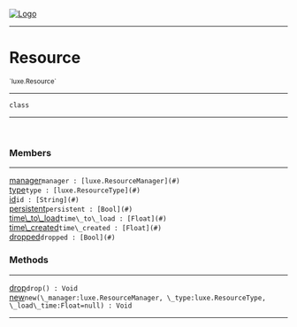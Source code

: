
[![Logo](../../images/logo.png)](../../api/index.html)

---



<h1>Resource</h1>
<small>`luxe.Resource`</small>



---

`class`

---

&nbsp;
&nbsp;



<h3>Members</h3> <hr/><span class="member apipage">
                <a name="manager"><a class="lift" href="#manager">manager</a></a><code class="signature apipage">manager : [luxe.ResourceManager](#)</code><br/></span>
            <span class="small_desc_flat"></span><span class="member apipage">
                <a name="type"><a class="lift" href="#type">type</a></a><code class="signature apipage">type : [luxe.ResourceType](#)</code><br/></span>
            <span class="small_desc_flat"></span><span class="member apipage">
                <a name="id"><a class="lift" href="#id">id</a></a><code class="signature apipage">id : [String](#)</code><br/></span>
            <span class="small_desc_flat"></span><span class="member apipage">
                <a name="persistent"><a class="lift" href="#persistent">persistent</a></a><code class="signature apipage">persistent : [Bool](#)</code><br/></span>
            <span class="small_desc_flat"></span><span class="member apipage">
                <a name="time_to_load"><a class="lift" href="#time_to_load">time\_to\_load</a></a><code class="signature apipage">time\_to\_load : [Float](#)</code><br/></span>
            <span class="small_desc_flat"></span><span class="member apipage">
                <a name="time_created"><a class="lift" href="#time_created">time\_created</a></a><code class="signature apipage">time\_created : [Float](#)</code><br/></span>
            <span class="small_desc_flat"></span><span class="member apipage">
                <a name="dropped"><a class="lift" href="#dropped">dropped</a></a><code class="signature apipage">dropped : [Bool](#)</code><br/></span>
            <span class="small_desc_flat"></span>





<h3>Methods</h3> <hr/><span class="method apipage">
            <a name="drop"><a class="lift" href="#drop">drop</a></a><code class="signature apipage">drop() : Void</code><br/><span class="small_desc_flat"></span>
        </span>
    <span class="method apipage">
            <a name="new"><a class="lift" href="#new">new</a></a><code class="signature apipage">new(\_manager:luxe.ResourceManager<span></span>, \_type:luxe.ResourceType<span></span>, \_load\_time:Float<span>=null</span>) : Void</code><br/><span class="small_desc_flat"></span>
        </span>
    





---

&nbsp;
&nbsp;
&nbsp;
&nbsp;
